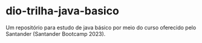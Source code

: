 # dio-trilha-java-basico
Um repositório para estudo de java básico por meio do curso oferecido pelo Santander (Santander Bootcamp 2023). 
